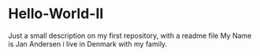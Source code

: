 # Hello-World-II
Just a small description on my first repository, with a readme file
My Name is Jan Andersen i live in Denmark with my family.
